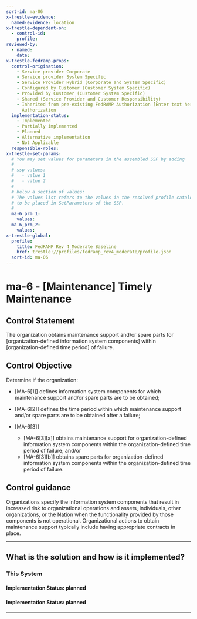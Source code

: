 ```yaml
---
sort-id: ma-06
x-trestle-evidence:
  named-evidence: location
x-trestle-dependent-on:
  - control-id:
    profile:
reviewed-by:
  - named:
    date:
x-trestle-fedramp-props:
  control-origination:
    - Service provider Corporate
    - Service provider System Specific
    - Service Provider Hybrid (Corporate and System Specific)
    - Configured by Customer (Customer System Specific)
    - Provided by Customer (Customer System Specific)
    - Shared (Service Provider and Customer Responsibility)
    - Inherited from pre-existing FedRAMP Authorization [Enter text here], Date of
      Authorization
  implementation-status:
    - Implemented
    - Partially implemented
    - Planned
    - Alternative implementation
    - Not Applicable
  responsible-roles:
x-trestle-set-params:
  # You may set values for parameters in the assembled SSP by adding
  #
  # ssp-values:
  #   - value 1
  #   - value 2
  #
  # below a section of values:
  # The values list refers to the values in the resolved profile catalog, and the ssp-values represent new values
  # to be placed in SetParameters of the SSP.
  #
  ma-6_prm_1:
    values:
  ma-6_prm_2:
    values:
x-trestle-global:
  profile:
    title: FedRAMP Rev 4 Moderate Baseline
    href: trestle://profiles/fedramp_rev4_moderate/profile.json
  sort-id: ma-06
---
```


# ma-6 - \[Maintenance\] Timely Maintenance

## Control Statement

The organization obtains maintenance support and/or spare parts for [organization-defined information system components] within [organization-defined time period] of failure.

## Control Objective

Determine if the organization:

- \[MA-6[1]\] defines information system components for which maintenance support and/or spare parts are to be obtained;

- \[MA-6[2]\] defines the time period within which maintenance support and/or spare parts are to be obtained after a failure;

- \[MA-6[3]\]

  - \[MA-6[3][a]\] obtains maintenance support for organization-defined information system components within the organization-defined time period of failure; and/or
  - \[MA-6[3][b]\] obtains spare parts for organization-defined information system components within the organization-defined time period of failure.

## Control guidance

Organizations specify the information system components that result in increased risk to organizational operations and assets, individuals, other organizations, or the Nation when the functionality provided by those components is not operational. Organizational actions to obtain maintenance support typically include having appropriate contracts in place.

______________________________________________________________________

## What is the solution and how is it implemented?

<!-- For implementation status enter one of: implemented, partial, planned, alternative, not-applicable -->

<!-- Note that the list of rules under ### Rules: is read-only and changes will not be captured after assembly to JSON -->

### This System

<!-- Add implementation prose for the main This System component for control: ma-6 -->

#### Implementation Status: planned

### 

<!-- Add control implementation description here for control: ma-6 -->

#### Implementation Status: planned

______________________________________________________________________
